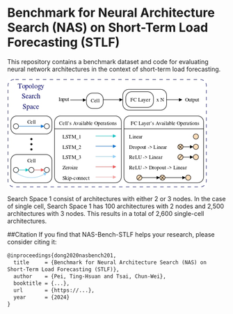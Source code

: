 # Benchmark for Neural Architecture Search (NAS) on Short-Term Load Forecasting (STLF)
This repository contains a benchmark dataset and code for evaluating neural network architectures in the context of short-term load forecasting.

![image](https://github.com/tinghsuan1214/Benchmark/blob/main/Figure/search_space.jpg)

Search Space 1 consist of architectures with either 2 or 3 nodes. In the case of single cell, Search Space 1 has 100 architectures with 2 nodes and 2,500 architectures with 3 nodes. This results in a total of 2,600 single-cell architectures.

##Citation
If you find that NAS-Bench-STLF helps your research, please consider citing it:
```
@inproceedings{dong2020nasbench201,
  title     = {Benchmark for Neural Architecture Search (NAS) on Short-Term Load Forecasting (STLF)},
  author    = {Pei, Ting-Hsuan and Tsai, Chun-Wei},
  booktitle = {...},
  url       = {https://...},
  year      = {2024}
}
```

